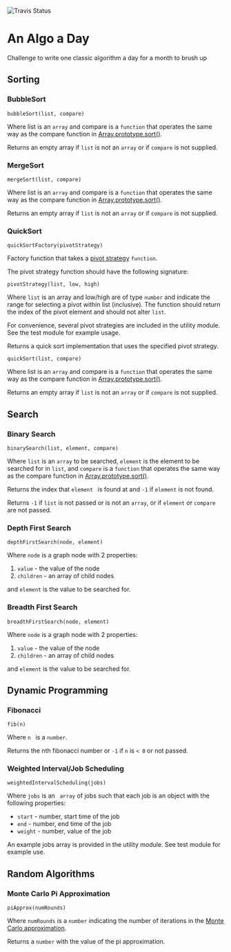 ![Travis Status](https://travis-ci.org/briandennis/An-Algo-a-Day.svg?branch=master)

# An Algo a Day

Challenge to write one classic algorithm a day for a month to brush up

## Sorting

### BubbleSort

``` bubbleSort(list, compare) ```

Where list is an ```array``` and compare is a ```function``` that operates the same way as the compare function in [Array.prototype.sort()](https://developer.mozilla.org/en-US/docs/Web/JavaScript/Reference/Global_Objects/Array/sort).

Returns an empty array if ```list``` is not an ```array``` or if ```compare``` is not supplied.

### MergeSort

``` mergeSort(list, compare) ```

Where list is an ```array``` and compare is a ```function``` that operates the same way as the compare function in [Array.prototype.sort()](https://developer.mozilla.org/en-US/docs/Web/JavaScript/Reference/Global_Objects/Array/sort).

Returns an empty array if ```list``` is not an ```array``` or if ```compare``` is not supplied.

### QuickSort

``` quickSortFactory(pivotStrategy) ```

Factory function that takes a [pivot strategy](https://en.wikipedia.org/wiki/Quicksort#Algorithm) ``` function ```.

The pivot strategy function should have the following signature:

``` pivotStrategy(list, low, high) ```

Where ```list``` is an array and low/high are of type ```number``` and indicate the range for selecting a pivot within list (inclusive). The function should return the index of the pivot element and should not alter ```list```.

For convenience, several pivot strategies are included in the utility module. See the test module for example usage.

Returns a quick sort implementation that uses the specified pivot strategy.

```quickSort(list, compare)```

Where list is an ```array``` and compare is a ```function``` that operates the same way as the compare function in [Array.prototype.sort()](https://developer.mozilla.org/en-US/docs/Web/JavaScript/Reference/Global_Objects/Array/sort).

Returns an empty array if ```list``` is not an ```array``` or if ```compare``` is not supplied.

## Search

### Binary Search

``` binarySearch(list, element, compare) ```

Where ``` list ``` is an ``` array ``` to be searched, ``` element ``` is the element to be searched for in ``` list ```, and ``` compare ``` is a ``` function ``` that operates the same way as the compare function in [Array.prototype.sort()](https://developer.mozilla.org/en-US/docs/Web/JavaScript/Reference/Global_Objects/Array/sort).

Returns the index that ```element ``` is found at and ``` -1 ``` if ``` element ``` is not found.

Returns ```-1``` if ``` list ``` is not passed or is not an ```array```, or if ``` element ``` or ``` compare ``` are not passed.

### Depth First Search

``` depthFirstSearch(node, element) ```

Where ```node``` is a graph node with 2 properties:

1. ```value``` - the value of the node
2. ```children``` - an array of child nodes

and ``` element ``` is the value to be searched for.

### Breadth First Search

``` breadthFirstSearch(node, element) ```

Where ```node``` is a graph node with 2 properties:

1. ```value``` - the value of the node
2. ```children``` - an array of child nodes

and ``` element ``` is the value to be searched for.

## Dynamic Programming

### Fibonacci

``` fib(n) ```

Where ```n ``` is a ```number```.

Returns the nth fibonacci number or ```-1``` if ```n``` is ```< 0``` or not passed.

### Weighted Interval/Job Scheduling

``` weightedIntervalScheduling(jobs) ```

Where ```jobs``` is an ``` array``` of jobs such that each job is an object with the following properties:

- ```start``` - number, start time of the job
- ```end``` - number, end time of the job
- ```weight``` - number, value of the job

An example jobs array is provided in the utility module. See test module for example use.

## Random Algorithms

### Monte Carlo Pi Approximation

``` piApprox(numRounds) ```

Where `numRounds` is a `number` indicating the number of iterations in the [Monte Carlo approximation](https://en.wikipedia.org/wiki/Monte_Carlo_method).

Returns a `number` with the value of the pi approximation.
